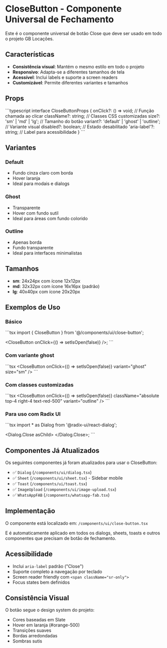 # CloseButton - Componente Universal de Fechamento

Este é o componente universal de botão Close que deve ser usado em todo o projeto GB Locações.

## Características

- **Consistência visual**: Mantém o mesmo estilo em todo o projeto
- **Responsivo**: Adapta-se a diferentes tamanhos de tela
- **Acessível**: Inclui labels e suporte a screen readers
- **Customizável**: Permite diferentes variantes e tamanhos

## Props

\`\`\`typescript
interface CloseButtonProps {
onClick?: () => void; // Função chamada ao clicar
className?: string; // Classes CSS customizadas
size?: 'sm' | 'md' | 'lg'; // Tamanho do botão
variant?: 'default' | 'ghost' | 'outline'; // Variante visual
disabled?: boolean; // Estado desabilitado
'aria-label'?: string; // Label para acessibilidade
}
\`\`\`

## Variantes

### Default

- Fundo cinza claro com borda
- Hover laranja
- Ideal para modais e dialogs

### Ghost

- Transparente
- Hover com fundo sutil
- Ideal para áreas com fundo colorido

### Outline

- Apenas borda
- Fundo transparente
- Ideal para interfaces minimalistas

## Tamanhos

- **sm**: 24x24px com ícone 12x12px
- **md**: 32x32px com ícone 16x16px (padrão)
- **lg**: 40x40px com ícone 20x20px

## Exemplos de Uso

### Básico

\`\`\`tsx
import { CloseButton } from '@/components/ui/close-button';

<CloseButton onClick={() => setIsOpen(false)} />;
\`\`\`

### Com variante ghost

\`\`\`tsx
<CloseButton onClick={() => setIsOpen(false)} variant="ghost" size="sm" />
\`\`\`

### Com classes customizadas

\`\`\`tsx
<CloseButton
onClick={() => setIsOpen(false)}
className="absolute top-4 right-4 text-red-500"
variant="outline"
/>
\`\`\`

### Para uso com Radix UI

\`\`\`tsx
import \* as Dialog from '@radix-ui/react-dialog';

<Dialog.Close asChild>
<CloseButton />
</Dialog.Close>;
\`\`\`

## Componentes Já Atualizados

Os seguintes componentes já foram atualizados para usar o CloseButton:

- ✅ `Dialog` (`/components/ui/dialog.tsx`)
- ✅ `Sheet` (`/components/ui/sheet.tsx`) - Sidebar mobile
- ✅ `Toast` (`/components/ui/toast.tsx`)
- ✅ `ImageUpload` (`/components/ui/image-upload.tsx`)
- ✅ `WhatsAppFAB` (`/components/whatsapp-fab.tsx`)

## Implementação

O componente está localizado em:
`/components/ui/close-button.tsx`

E é automaticamente aplicado em todos os dialogs, sheets, toasts e outros componentes que precisam de botão de fechamento.

## Acessibilidade

- Inclui `aria-label` padrão ("Close")
- Suporte completo a navegação por teclado
- Screen reader friendly com `<span className="sr-only">`
- Focus states bem definidos

## Consistência Visual

O botão segue o design system do projeto:

- Cores baseadas em Slate
- Hover em laranja (#orange-500)
- Transições suaves
- Bordas arredondadas
- Sombras sutis
